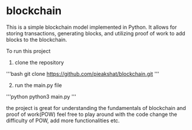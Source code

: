 # blockchain

This is a simple blockchain model implemented in Python. It allows for storing transactions, generating blocks, and utilizing proof of work to add blocks to the blockchain.

To run this project

1. clone the repository 

'''bash
git clone https://github.com/pieakshat/blockchain.git
'''

2. run the main.py file 

'''python
python3 main.py 
''' 

the project is great for understanding the fundamentals of blockchain and proof of work(POW)
feel free to play around with the code change the difficulty of POW, add more functionalities etc. 

